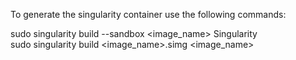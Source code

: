 To generate the singularity container use the following commands:

sudo singularity build --sandbox <image_name> Singularity<br />
sudo singularity build <image_name>.simg <image_name><br />
